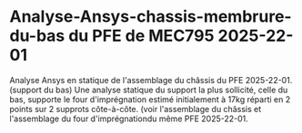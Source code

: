 # Analyse-Ansys-chassis-membrure-du-bas du PFE de MEC795 2025-22-01

Analyse Ansys en statique de l'assemblage du châssis du PFE 2025-22-01. (support du bas)
Une analyse statique du support la plus sollicité, celle du bas, supporte le four d'imprégnation
estimé initialement à 17kg réparti en 2 points sur 2 supprots côte-à-côte. (voir l'assemblage du
châssis et l'assemblage du four d'imprégnationdu même PFE 2025-22-01. 
